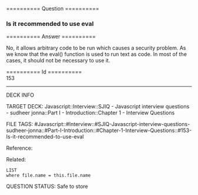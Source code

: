 ========== Question ==========  

### Is it recommended to use eval  

========== Answer ==========  

No, it allows arbitrary code to be run which causes a security problem. As we know that the eval() function is used to run text as code. In most of the cases, it should not be necessary to use it.

========== Id ==========  
153

---

DECK INFO

TARGET DECK: Javascript::Interview::SJIQ - Javascript interview questions - sudheer jonna::Part I - Introduction::Chapter 1 - Interview Questions

FILE TAGS: #Javascript::#Interview::#SJIQ-Javascript-interview-questions-sudheer-jonna::#Part-I-Introduction::#Chapter-1-Interview-Questions::#153-Is-it-recommended-to-use-eval

Reference:

Related:

```dataview
LIST
where file.name = this.file.name
```

QUESTION STATUS: Safe to store
